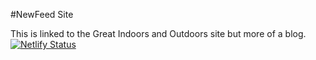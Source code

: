 #NewFeed Site

This is linked to the Great Indoors and Outdoors site but more of a blog.
[![Netlify Status](https://api.netlify.com/api/v1/badges/fa021c62-212b-4ac9-af03-307b4081a543/deploy-status)](https://app.netlify.com/sites/festive-dijkstra-4d578c/deploys)
